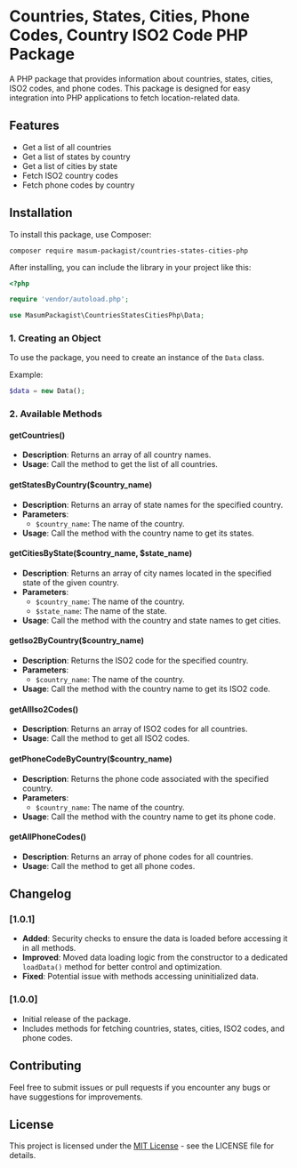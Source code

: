 # Countries, States, Cities, Phone Codes, Country ISO2 Code PHP Package

A PHP package that provides information about countries, states, cities, ISO2 codes, and phone codes. This package is designed for easy integration into PHP applications to fetch location-related data.

## Features
- Get a list of all countries
- Get a list of states by country
- Get a list of cities by state
- Fetch ISO2 country codes
- Fetch phone codes by country

## Installation

To install this package, use Composer:

`composer require masum-packagist/countries-states-cities-php`

After installing, you can include the library in your project like this:

```php
<?php

require 'vendor/autoload.php';

use MasumPackagist\CountriesStatesCitiesPhp\Data; 

```

### 1. Creating an Object

To use the package, you need to create an instance of the `Data` class.

Example: 
```php
$data = new Data();

```

### 2. Available Methods

#### getCountries()
- **Description**: Returns an array of all country names.
- **Usage**: Call the method to get the list of all countries.

#### getStatesByCountry($country_name)
- **Description**: Returns an array of state names for the specified country.
- **Parameters**: 
  - `$country_name`: The name of the country.
- **Usage**: Call the method with the country name to get its states.

#### getCitiesByState($country_name, $state_name)
- **Description**: Returns an array of city names located in the specified state of the given country.
- **Parameters**: 
  - `$country_name`: The name of the country.
  - `$state_name`: The name of the state.
- **Usage**: Call the method with the country and state names to get cities.

#### getIso2ByCountry($country_name)
- **Description**: Returns the ISO2 code for the specified country.
- **Parameters**: 
  - `$country_name`: The name of the country.
- **Usage**: Call the method with the country name to get its ISO2 code.

#### getAllIso2Codes()
- **Description**: Returns an array of ISO2 codes for all countries.
- **Usage**: Call the method to get all ISO2 codes.

#### getPhoneCodeByCountry($country_name)
- **Description**: Returns the phone code associated with the specified country.
- **Parameters**: 
  - `$country_name`: The name of the country.
- **Usage**: Call the method with the country name to get its phone code.

#### getAllPhoneCodes()
- **Description**: Returns an array of phone codes for all countries.
- **Usage**: Call the method to get all phone codes.

## Changelog

### [1.0.1]
- **Added**: Security checks to ensure the data is loaded before accessing it in all methods.
- **Improved**: Moved data loading logic from the constructor to a dedicated `loadData()` method for better control and optimization.
- **Fixed**: Potential issue with methods accessing uninitialized data.

### [1.0.0]
- Initial release of the package.
- Includes methods for fetching countries, states, cities, ISO2 codes, and phone codes.


## Contributing

Feel free to submit issues or pull requests if you encounter any bugs or have suggestions for improvements.

## License

This project is licensed under the [MIT License](https://opensource.org/licenses/MIT) - see the LICENSE file for details.

